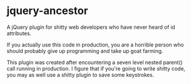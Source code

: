 jquery-ancestor
===============

A jQuery plugin for shitty web developers who have never heard of id attributes.

If you actually use this code in production, you are a horrible person who should probably give up programming and take up goat farming.

This plugin was created after encountering a seven level nested parent() call running in production. I figure that if you're going to write shitty code, you may as well use a shitty plugin to save some keystrokes.  

